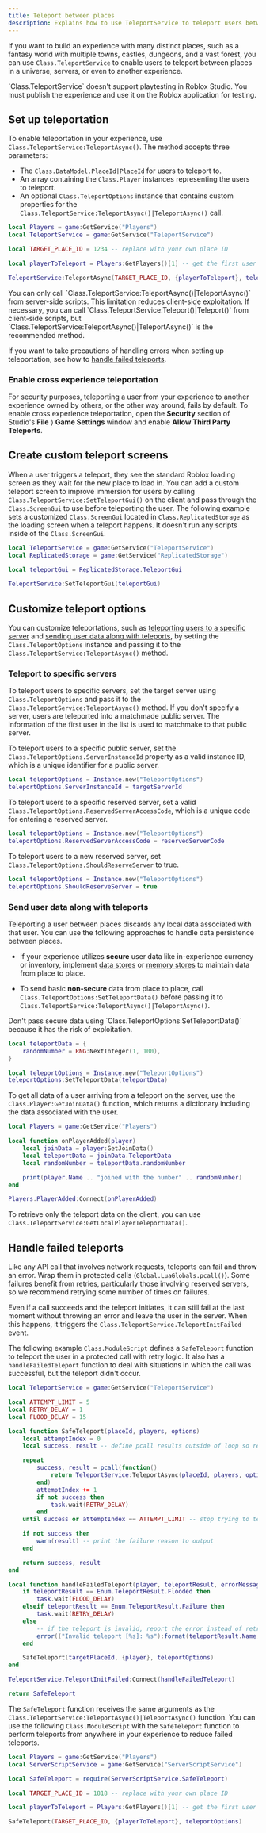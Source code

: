 ```yaml
---
title: Teleport between places
description: Explains how to use TeleportService to teleport users between different places in your experience.
---
```


If you want to build an experience with many distinct places, such as a fantasy world with multiple towns, castles, dungeons, and a vast forest, you can use `Class.TeleportService` to enable users to teleport between places in a universe, servers, or even to another experience.

<Alert severity="warning">
`Class.TeleportService` doesn't support playtesting in Roblox Studio. You must publish the experience and use it on the Roblox application for testing.
</Alert>

## Set up teleportation

To enable teleportation in your experience, use `Class.TeleportService:TeleportAsync()`. The method accepts three parameters:

- The `Class.DataModel.PlaceId|PlaceId` for users to teleport to.
- An array containing the `Class.Player` instances representing the users to teleport.
- An optional `Class.TeleportOptions` instance that contains custom properties for the `Class.TeleportService:TeleportAsync()|TeleportAsync()` call.

```lua
local Players = game:GetService("Players")
local TeleportService = game:GetService("TeleportService")

local TARGET_PLACE_ID = 1234 -- replace with your own place ID

local playerToTeleport = Players:GetPlayers()[1] -- get the first user in the experience

TeleportService:TeleportAsync(TARGET_PLACE_ID, {playerToTeleport}, teleportOptions)
```

<Alert severity="warning">
You can only call `Class.TeleportService:TeleportAsync()|TeleportAsync()` from server-side scripts. This limitation reduces client-side exploitation. If necessary, you can call `Class.TeleportService:Teleport()|Teleport()` from client-side scripts, but `Class.TeleportService:TeleportAsync()|TeleportAsync()` is the recommended method.
</Alert>

If you want to take precautions of handling errors when setting up teleportation, see how to [handle failed teleports](#handle-failed-teleports).

### Enable cross experience teleportation

For security purposes, teleporting a user from your experience to another experience owned by others, or the other way around, fails by default. To enable cross experience teleportation, open the **Security** section of Studio's **File**&nbsp;⟩ **Game Settings** window and enable **Allow Third Party Teleports**.

## Create custom teleport screens

When a user triggers a teleport, they see the standard Roblox loading screen as they wait for the new place to load in. You can add a custom teleport screen to improve immersion for users by calling `Class.TeleportService:SetTeleportGui()` on the client and pass through the `Class.ScreenGui` to use before teleporting the user. The following example sets a customized `Class.ScreenGui` located in `Class.ReplicatedStorage` as the loading screen when a teleport happens. It doesn't run any scripts inside of the `Class.ScreenGui`.

```lua
local TeleportService = game:GetService("TeleportService")
local ReplicatedStorage = game:GetService("ReplicatedStorage")

local teleportGui = ReplicatedStorage.TeleportGui

TeleportService:SetTeleportGui(teleportGui)
```

## Customize teleport options

You can customize teleportations, such as [teleporting users to a specific server](#teleport-to-specific-servers) and [sending user data along with teleports](#send-user-data-along-with-teleports), by setting the `Class.TeleportOptions` instance and passing it to the `Class.TeleportService:TeleportAsync()` method.

### Teleport to specific servers

To teleport users to specific servers, set the target server using `Class.TeleportOptions` and pass it to the `Class.TeleportService:TeleportAsync()` method. If you don't specify a server, users are teleported into a matchmade public server. The information of the first user in the list is used to matchmake to that public server.

To teleport users to a specific public server, set the `Class.TeleportOptions.ServerInstanceId` property as a valid instance ID, which is a unique identifier for a public server.

```lua
local teleportOptions = Instance.new("TeleportOptions")
teleportOptions.ServerInstanceId = targetServerId
```

To teleport users to a specific reserved server, set a valid `Class.TeleportOptions.ReservedServerAccessCode`, which is a unique code for entering a reserved server.

```lua
local teleportOptions = Instance.new("TeleportOptions")
teleportOptions.ReservedServerAccessCode = reservedServerCode
```

To teleport users to a new reserved server, set `Class.TeleportOptions.ShouldReserveServer` to true.

```lua
local teleportOptions = Instance.new("TeleportOptions")
teleportOptions.ShouldReserveServer = true
```

### Send user data along with teleports

Teleporting a user between places discards any local data associated with that user. You can use the following approaches to handle data persistence between places.

- If your experience utilizes **secure** user data like in-experience currency or inventory, implement [data stores](../cloud-services/data-stores) or [memory stores](../cloud-services/memory-stores/index.md) to maintain data from place to place.

- To send basic **non-secure** data from place to place, call `Class.TeleportOptions:SetTeleportData()` before passing it to `Class.TeleportService:TeleportAsync()|TeleportAsync()`.

<Alert severity="warning">
Don't pass secure data using `Class.TeleportOptions:SetTeleportData()` because it has the risk of exploitation.
</Alert>

```lua
local teleportData = {
    randomNumber = RNG:NextInteger(1, 100),
}

local teleportOptions = Instance.new("TeleportOptions")
teleportOptions:SetTeleportData(teleportData)
```

To get all data of a user arriving from a teleport on the server, use the `Class.Player:GetJoinData()` function, which returns a dictionary including the data associated with the user.

```lua
local Players = game:GetService("Players")

local function onPlayerAdded(player)
    local joinData = player:GetJoinData()
    local teleportData = joinData.TeleportData
    local randomNumber = teleportData.randomNumber

    print(player.Name .. "joined with the number" .. randomNumber)
end

Players.PlayerAdded:Connect(onPlayerAdded)
```

To retrieve only the teleport data on the client, you can use `Class.TeleportService:GetLocalPlayerTeleportData()`.

## Handle failed teleports

Like any API call that involves network requests, teleports can fail and throw an error. Wrap them in protected calls (`Global.LuaGlobals.pcall()`). Some failures benefit from retries, particularly those involving reserved servers, so we recommend retrying some number of times on failures.

Even if a call succeeds and the teleport initiates, it can still fail at the last moment without throwing an error and leave the user in the server. When this happens, it triggers the `Class.TeleportService.TeleportInitFailed` event.

The following example `Class.ModuleScript` defines a `SafeTeleport` function to teleport the user in a protected call with retry logic. It also has a `handleFailedTeleport` function to deal with situations in which the call was successful, but the teleport didn't occur.

```lua
local TeleportService = game:GetService("TeleportService")

local ATTEMPT_LIMIT = 5
local RETRY_DELAY = 1
local FLOOD_DELAY = 15

local function SafeTeleport(placeId, players, options)
    local attemptIndex = 0
    local success, result -- define pcall results outside of loop so results can be reported later on

    repeat
        success, result = pcall(function()
            return TeleportService:TeleportAsync(placeId, players, options) -- teleport the user in a protected call to prevent erroring
        end)
        attemptIndex += 1
        if not success then
            task.wait(RETRY_DELAY)
        end
    until success or attemptIndex == ATTEMPT_LIMIT -- stop trying to teleport if call was successful, or if retry limit has been reached

    if not success then
        warn(result) -- print the failure reason to output
    end

    return success, result
end

local function handleFailedTeleport(player, teleportResult, errorMessage, targetPlaceId, teleportOptions)
    if teleportResult == Enum.TeleportResult.Flooded then
        task.wait(FLOOD_DELAY)
    elseif teleportResult == Enum.TeleportResult.Failure then
        task.wait(RETRY_DELAY)
    else
        -- if the teleport is invalid, report the error instead of retrying
        error(("Invalid teleport [%s]: %s"):format(teleportResult.Name, errorMessage))
    end

    SafeTeleport(targetPlaceId, {player}, teleportOptions)
end

TeleportService.TeleportInitFailed:Connect(handleFailedTeleport)

return SafeTeleport
```

The `SafeTeleport` function receives the same arguments as the `Class.TeleportService:TeleportAsync()|TeleportAsync()` function. You can use the following `Class.ModuleScript` with the `SafeTeleport` function to perform teleports from anywhere in your experience to reduce failed teleports.

```lua
local Players = game:GetService("Players")
local ServerScriptService = game:GetService("ServerScriptService")

local SafeTeleport = require(ServerScriptService.SafeTeleport)

local TARGET_PLACE_ID = 1818 -- replace with your own place ID

local playerToTeleport = Players:GetPlayers()[1] -- get the first user in the game

SafeTeleport(TARGET_PLACE_ID, {playerToTeleport}, teleportOptions)
```
